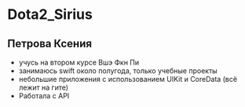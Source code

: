 # Dota2_Sirius
## Петрова Ксения
 + учусь на втором курсе Вшэ Фкн Пи 
 + занимаюсь swift около полугода, только учебные проекты
 + небольшие приложения с использованием UIKit и CoreData (всё лежит на гите)
 + Работала с API
 
